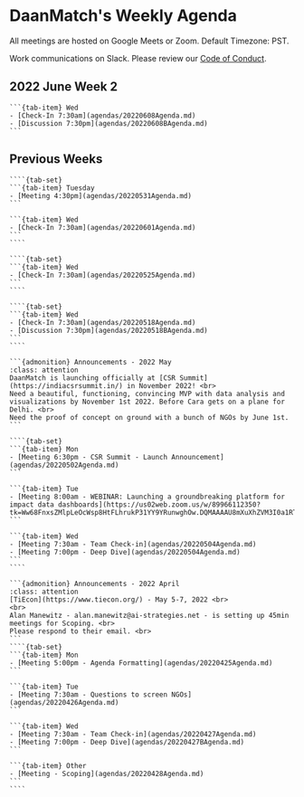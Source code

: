 # DaanMatch's Weekly Agenda

All meetings are hosted on Google Meets or Zoom. Default Timezone: PST.

Work communications on Slack. Please review our [Code of Conduct](CODE_OF_CONDUCT.md).

## 2022 June Week 2

````{tab-set}
```{tab-item} Wed
- [Check-In 7:30am](agendas/20220608Agenda.md)
- [Discussion 7:30pm](agendas/20220608BAgenda.md)
```
````

## Previous Weeks

`````{dropdown} 2022 June Week 1
````{tab-set}
```{tab-item} Tuesday
- [Meeting 4:30pm](agendas/20220531Agenda.md)
```

```{tab-item} Wed
- [Check-In 7:30am](agendas/20220601Agenda.md)
```
````
`````

`````{dropdown} 2022 May Week 4
````{tab-set}
```{tab-item} Wed
- [Check-In 7:30am](agendas/20220525Agenda.md)
```
````
`````

`````{dropdown} 2022 May Week 3
````{tab-set}
```{tab-item} Wed
- [Check-In 7:30am](agendas/20220518Agenda.md)
- [Discussion 7:30pm](agendas/20220518BAgenda.md)
```
````
`````

`````{dropdown} 2022 May Week 1
```{admonition} Announcements - 2022 May
:class: attention
DaanMatch is launching officially at [CSR Summit](https://indiacsrsummit.in/) in November 2022! <br>
Need a beautiful, functioning, convincing MVP with data analysis and visualizations by November 1st 2022. Before Cara gets on a plane for Delhi. <br>
Need the proof of concept on ground with a bunch of NGOs by June 1st.
```

````{tab-set}
```{tab-item} Mon
- [Meeting 6:30pm - CSR Summit - Launch Announcement](agendas/20220502Agenda.md)
```

```{tab-item} Tue
- [Meeting 8:00am - WEBINAR: Launching a groundbreaking platform for impact data dashboards](https://us02web.zoom.us/w/89966112350?tk=Ww68FnxsZMlpLeOcWsp8HtFLhrukP31YY9YRunwghOw.DQMAAAAU8mXuXhZVM3I0a1RTeFFJQ184LVROMDJnV09BAAAAAAAAAAAAAAAAAAAAAAAAAAAAAA&uuid=WN_zJoE0a_1TqqcLZ0Ag4VggA)
```

```{tab-item} Wed
- [Meeting 7:30am - Team Check-in](agendas/20220504Agenda.md)
- [Meeting 7:00pm - Deep Dive](agendas/20220504Agenda.md)
```
````
`````

`````{dropdown} 2022 April Week 4
```{admonition} Announcements - 2022 April
:class: attention
[TiEcon](https://www.tiecon.org/) - May 5-7, 2022 <br>
<br>
Alan Manewitz - alan.manewitz@ai-strategies.net - is setting up 45min meetings for Scoping. <br>
Please respond to their email. <br>
```
````{tab-set}
```{tab-item} Mon
- [Meeting 5:00pm - Agenda Formatting](agendas/20220425Agenda.md)
```

```{tab-item} Tue
- [Meeting 7:30am - Questions to screen NGOs](agendas/20220426Agenda.md)
```

```{tab-item} Wed
- [Meeting 7:30am - Team Check-in](agendas/20220427Agenda.md)
- [Meeting 7:00pm - Deep Dive](agendas/20220427BAgenda.md)
```

```{tab-item} Other
- [Meeting - Scoping](agendas/20220428Agenda.md)
```
````
`````